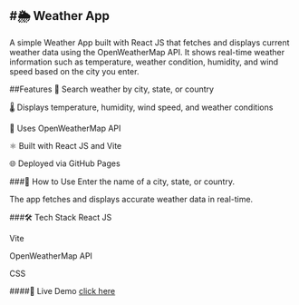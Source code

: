 #🌦️ Weather App
-----------------------------
A simple Weather App built with React JS that fetches and displays current weather data using the OpenWeatherMap API. It shows real-time weather information such as temperature, weather condition, humidity, and wind speed based on the city you enter.

##Features
🔎 Search weather by city, state, or country

🌡️ Displays temperature, humidity, wind speed, and weather conditions

📡 Uses OpenWeatherMap API

⚛️ Built with React JS and Vite

🌐 Deployed via GitHub Pages

###🚀 How to Use
Enter the name of a city, state, or country.

The app fetches and displays accurate weather data in real-time.

###🛠️ Tech Stack
React JS

Vite

OpenWeatherMap API

CSS

####🔗 Live Demo
[click here](https://khadija-oua.github.io/Weather-App/)
